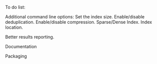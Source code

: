 To do list:

Additional command line options:
  Set the index size.
  Enable/disable deduplication.
  Enable/disable compression.
  Sparse/Dense Index.
  Index location.

Better results reporting.

Documentation

Packaging
